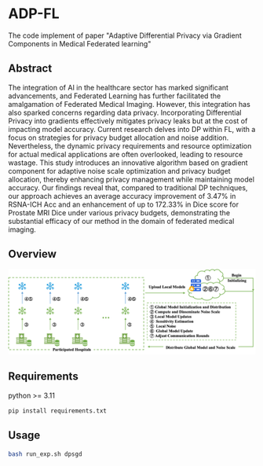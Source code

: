 # ADP-FL

The code implement of paper "Adaptive Differential Privacy via Gradient Components in Medical Federated learning"

## Abstract

The integration of AI in the healthcare sector has marked significant advancements, and Federated Learning has further facilitated the amalgamation of Federated Medical Imaging. However, this integration has also sparked concerns regarding data privacy. Incorporating Differential Privacy into gradients effectively mitigates privacy leaks but at the cost of impacting model accuracy. Current research delves into DP within FL, with a focus on strategies for privacy budget allocation and noise addition. Nevertheless, the dynamic privacy requirements and resource optimization for actual medical applications are often overlooked, leading to resource wastage. This study introduces an innovative algorithm based on gradient component for adaptive noise scale optimization and privacy budget allocation, thereby enhancing privacy management while maintaining model accuracy. Our findings reveal that, compared to traditional DP techniques, our approach achieves an average accuracy improvement of 3.47% in RSNA-ICH Acc and an enhancement of up to 172.33% in Dice score for Prostate MRI Dice under various privacy budgets, demonstrating the substantial efficacy of our method in the domain of federated medical imaging.

## Overview
![](https://github.com/codef0rpaper/ADP-FL/blob/main/image/overview.png)

## Requirements

python >= 3.11

```bash
pip install requirements.txt
```

## Usage

```bash
bash run_exp.sh dpsgd
```
